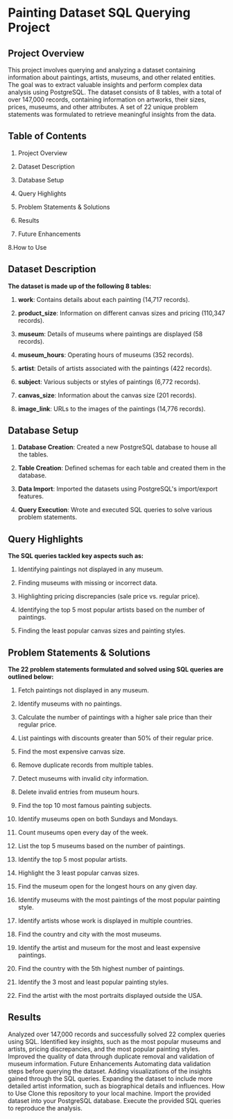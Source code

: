 # **Painting Dataset SQL Querying Project**
## **Project Overview**
This project involves querying and analyzing a dataset containing information about paintings, artists, museums, and other related entities. The goal was to extract valuable insights and perform complex data analysis using PostgreSQL. The dataset consists of 8 tables, with a total of over 147,000 records, containing information on artworks, their sizes, prices, museums, and other attributes. A set of 22 unique problem statements was formulated to retrieve meaningful insights from the data.

## **Table of Contents**

1. Project Overview

2. Dataset Description

3. Database Setup

4. Query Highlights

5. Problem Statements & Solutions

6. Results

7. Future Enhancements

8.How to Use

## **Dataset Description**

**The dataset is made up of the following 8 tables:**

1. **work**: Contains details about each painting (14,717 records).

2. **product_size**: Information on different canvas sizes and pricing (110,347 records).

3. **museum**: Details of museums where paintings are displayed (58 records).

4. **museum_hours**: Operating hours of museums (352 records).

5. **artist**: Details of artists associated with the paintings (422 records).

6. **subject**: Various subjects or styles of paintings (6,772 records).

7. **canvas_size**: Information about the canvas size (201 records).

8. **image_link**: URLs to the images of the paintings (14,776 records).

## **Database Setup**

1. **Database Creation**: Created a new PostgreSQL database to house all the tables.

2. **Table Creation**: Defined schemas for each table and created them in the database.

3. **Data Import**: Imported the datasets using PostgreSQL's import/export features.

4. **Query Execution**: Wrote and executed SQL queries to solve various problem statements.

## **Query Highlights**

**The SQL queries tackled key aspects such as:**

1. Identifying paintings not displayed in any museum.

2. Finding museums with missing or incorrect data.

3. Highlighting pricing discrepancies (sale price vs. regular price).

4. Identifying the top 5 most popular artists based on the number of paintings.

5. Finding the least popular canvas sizes and painting styles.

## **Problem Statements & Solutions**

**The 22 problem statements formulated and solved using SQL queries are outlined below:**

1. Fetch paintings not displayed in any museum.

2. Identify museums with no paintings.

3. Calculate the number of paintings with a higher sale price than their regular price.

4. List paintings with discounts greater than 50% of their regular price.

5. Find the most expensive canvas size.

6. Remove duplicate records from multiple tables.

7. Detect museums with invalid city information.

8. Delete invalid entries from museum hours.

9. Find the top 10 most famous painting subjects.

10. Identify museums open on both Sundays and Mondays.

11. Count museums open every day of the week.

12. List the top 5 museums based on the number of paintings.

13. Identify the top 5 most popular artists.

14. Highlight the 3 least popular canvas sizes.

15. Find the museum open for the longest hours on any given day.

16. Identify museums with the most paintings of the most popular painting style.

17. Identify artists whose work is displayed in multiple countries.

18. Find the country and city with the most museums.

19. Identify the artist and museum for the most and least expensive paintings.

20. Find the country with the 5th highest number of paintings.

21. Identify the 3 most and least popular painting styles.

22. Find the artist with the most portraits displayed outside the USA.

## **Results**

Analyzed over 147,000 records and successfully solved 22 complex queries using SQL.
Identified key insights, such as the most popular museums and artists, pricing discrepancies, and the most popular painting styles.
Improved the quality of data through duplicate removal and validation of museum information.
Future Enhancements
Automating data validation steps before querying the dataset.
Adding visualizations of the insights gained through the SQL queries.
Expanding the dataset to include more detailed artist information, such as biographical details and influences.
How to Use
Clone this repository to your local machine.
Import the provided dataset into your PostgreSQL database.
Execute the provided SQL queries to reproduce the analysis.
